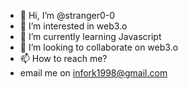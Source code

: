 - 👋 Hi, I’m @stranger0-0
- 👀 I’m interested in web3.o
- 🌱 I’m currently learning Javascript
- 💞️ I’m looking to collaborate on web3.o
- 📫 How to reach me?
- email me on infork1998@gmail.com

<!---
stranger0-0/stranger0-0 is a ✨ special ✨ repository because its `README.md` (this file) appears on your GitHub profile.
You can click the Preview link to take a look at your changes.
--->
